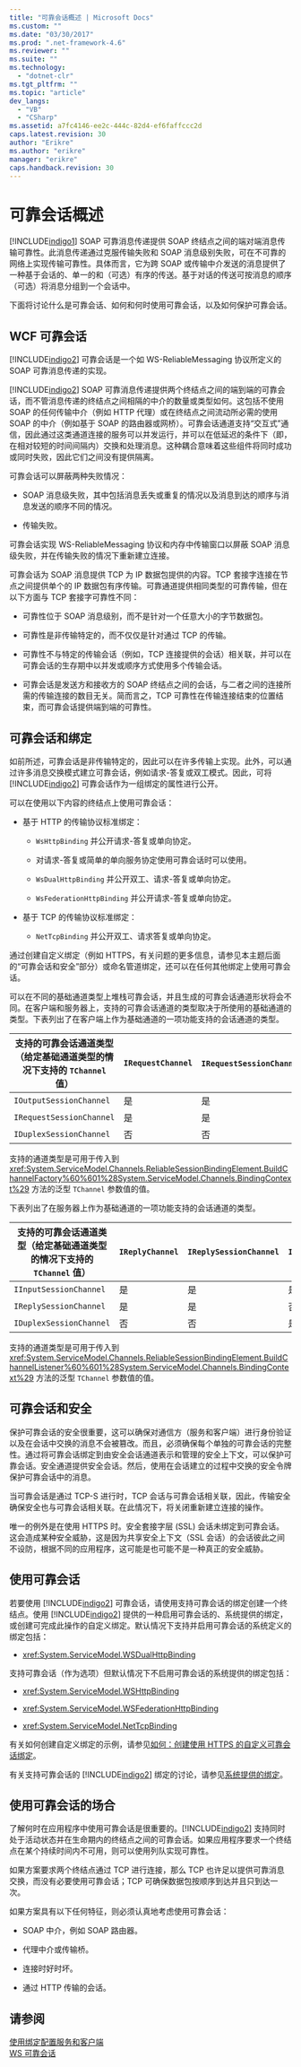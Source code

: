 ```yaml
---
title: "可靠会话概述 | Microsoft Docs"
ms.custom: ""
ms.date: "03/30/2017"
ms.prod: ".net-framework-4.6"
ms.reviewer: ""
ms.suite: ""
ms.technology: 
  - "dotnet-clr"
ms.tgt_pltfrm: ""
ms.topic: "article"
dev_langs: 
  - "VB"
  - "CSharp"
ms.assetid: a7fc4146-ee2c-444c-82d4-ef6faffccc2d
caps.latest.revision: 30
author: "Erikre"
ms.author: "erikre"
manager: "erikre"
caps.handback.revision: 30
---
```

# 可靠会话概述
[!INCLUDE[indigo1](../../../../includes/indigo1-md.md)] SOAP 可靠消息传递提供 SOAP 终结点之间的端对端消息传输可靠性。此消息传递通过克服传输失败和 SOAP 消息级别失败，可在不可靠的网络上实现传输可靠性。具体而言，它为跨 SOAP 或传输中介发送的消息提供了一种基于会话的、单一的和（可选）有序的传送。基于对话的传送可按消息的顺序（可选）将消息分组到一个会话中。  
  
 下面将讨论什么是可靠会话、如何和何时使用可靠会话，以及如何保护可靠会话。  
  
## WCF 可靠会话  
 [!INCLUDE[indigo2](../../../../includes/indigo2-md.md)] 可靠会话是一个如 WS\-ReliableMessaging 协议所定义的 SOAP 可靠消息传递的实现。  
  
 [!INCLUDE[indigo2](../../../../includes/indigo2-md.md)] SOAP 可靠消息传递提供两个终结点之间的端到端的可靠会话，而不管消息传递的终结点之间相隔的中介的数量或类型如何。这包括不使用 SOAP 的任何传输中介（例如 HTTP 代理）或在终结点之间流动所必需的使用 SOAP 的中介（例如基于 SOAP 的路由器或网桥）。可靠会话通道支持“交互式”通信，因此通过这类通道连接的服务可以并发运行，并可以在低延迟的条件下（即，在相对较短的时间间隔内）交换和处理消息。这种耦合意味着这些组件将同时成功或同时失败，因此它们之间没有提供隔离。  
  
 可靠会话可以屏蔽两种失败情况：  
  
-   SOAP 消息级失败，其中包括消息丢失或重复的情况以及消息到达的顺序与消息发送的顺序不同的情况。  
  
-   传输失败。  
  
 可靠会话实现 WS\-ReliableMessaging 协议和内存中传输窗口以屏蔽 SOAP 消息级失败，并在传输失败的情况下重新建立连接。  
  
 可靠会话为 SOAP 消息提供 TCP 为 IP 数据包提供的内容。TCP 套接字连接在节点之间提供单个的 IP 数据包有序传输。可靠通道提供相同类型的可靠传输，但在以下方面与 TCP 套接字可靠性不同：  
  
-   可靠性位于 SOAP 消息级别，而不是针对一个任意大小的字节数据包。  
  
-   可靠性是非传输特定的，而不仅仅是针对通过 TCP 的传输。  
  
-   可靠性不与特定的传输会话（例如，TCP 连接提供的会话）相关联，并可以在可靠会话的生存期中以并发或顺序方式使用多个传输会话。  
  
-   可靠会话是发送方和接收方的 SOAP 终结点之间的会话，与二者之间的连接所需的传输连接的数目无关。简而言之，TCP 可靠性在传输连接结束的位置结束，而可靠会话提供端到端的可靠性。  
  
## 可靠会话和绑定  
 如前所述，可靠会话是非传输特定的，因此可以在许多传输上实现。此外，可以通过许多消息交换模式建立可靠会话，例如请求\-答复或双工模式。因此，可将 [!INCLUDE[indigo2](../../../../includes/indigo2-md.md)] 可靠会话作为一组绑定的属性进行公开。  
  
 可以在使用以下内容的终结点上使用可靠会话：  
  
-   基于 HTTP 的传输协议标准绑定：  
  
    -   `WsHttpBinding` 并公开请求\-答复或单向协定。  
  
    -   对请求\-答复或简单的单向服务协定使用可靠会话时可以使用。  
  
    -   `WsDualHttpBinding` 并公开双工、请求\-答复或单向协定。  
  
    -   `WsFederationHttpBinding` 并公开请求\-答复或单向协定。  
  
-   基于 TCP 的传输协议标准绑定：  
  
    -   `NetTcpBinding` 并公开双工、请求答复或单向协定。  
  
 通过创建自定义绑定（例如 HTTPS，有关问题的更多信息，请参见本主题后面的“可靠会话和安全”部分）或命名管道绑定，还可以在任何其他绑定上使用可靠会话。  
  
 可以在不同的基础通道类型上堆栈可靠会话，并且生成的可靠会话通道形状将会不同。在客户端和服务器上，支持的可靠会话通道的类型取决于所使用的基础通道的类型。下表列出了在客户端上作为基础通道的一项功能支持的会话通道的类型。  
  
|支持的可靠会话通道类型（给定基础通道类型的情况下支持的 `TChannel` 值）|`IRequestChannel`|`IRequestSessionChanne`l|`IDuplexChannel`|`IDuplexSessionChannel`|  
|-----------------------------------------------|-----------------------|------------------------------|----------------------|-----------------------------|  
|`IOutputSessionChannel`|是|是|是|是|  
|`IRequestSessionChannel`|是|是|否|否|  
|`IDuplexSessionChannel`|否|否|是|是|  
  
 支持的通道类型是可用于传入到 <xref:System.ServiceModel.Channels.ReliableSessionBindingElement.BuildChannelFactory%60%601%28System.ServiceModel.Channels.BindingContext%29> 方法的泛型 `TChannel` 参数值的值。  
  
 下表列出了在服务器上作为基础通道的一项功能支持的会话通道的类型。  
  
|支持的可靠会话通道类型（给定基础通道类型的情况下支持的 `TChannel` 值）|`IReplyChannel`|`IReplySessionChannel`|`IDuplexChannel`|`IDuplexSessionChannel`|  
|-----------------------------------------------|---------------------|----------------------------|----------------------|-----------------------------|  
|`IInputSessionChannel`|是|是|是|是|  
|`IReplySessionChannel`|是|是|否|否|  
|`IDuplexSessionChannel`|否|否|是|是|  
  
 支持的通道类型是可用于传入到 <xref:System.ServiceModel.Channels.ReliableSessionBindingElement.BuildChannelListener%60%601%28System.ServiceModel.Channels.BindingContext%29> 方法的泛型 `TChannel` 参数值的值。  
  
## 可靠会话和安全  
 保护可靠会话的安全很重要，这可以确保对通信方（服务和客户端）进行身份验证以及在会话中交换的消息不会被篡改。而且，必须确保每个单独的可靠会话的完整性。通过将可靠会话绑定到由安全会话通道表示和管理的安全上下文，可以保护可靠会话。安全通道提供安全会话。然后，使用在会话建立的过程中交换的安全令牌保护可靠会话中的消息。  
  
 当可靠会话是通过 TCP\-S 进行时，TCP 会话与可靠会话相关联，因此，传输安全确保安全也与可靠会话相关联。在此情况下，将关闭重新建立连接的操作。  
  
 唯一的例外是在使用 HTTPS 时。安全套接字层 \(SSL\) 会话未绑定到可靠会话。这会造成某种安全威胁，这是因为共享安全上下文（SSL 会话）的会话彼此之间不设防，根据不同的应用程序，这可能是也可能不是一种真正的安全威胁。  
  
## 使用可靠会话  
 若要使用 [!INCLUDE[indigo2](../../../../includes/indigo2-md.md)] 可靠会话，请使用支持可靠会话的绑定创建一个终结点。使用 [!INCLUDE[indigo2](../../../../includes/indigo2-md.md)] 提供的一种启用可靠会话的、系统提供的绑定，或创建可完成此操作的自定义绑定。默认情况下支持并启用可靠会话的系统定义的绑定包括：  
  
-   <xref:System.ServiceModel.WSDualHttpBinding>  
  
 支持可靠会话（作为选项）但默认情况下不启用可靠会话的系统提供的绑定包括：  
  
-   <xref:System.ServiceModel.WSHttpBinding>  
  
-   <xref:System.ServiceModel.WSFederationHttpBinding>  
  
-   <xref:System.ServiceModel.NetTcpBinding>  
  
 有关如何创建自定义绑定的示例，请参见[如何：创建使用 HTTPS 的自定义可靠会话绑定](../../../../docs/framework/wcf/feature-details/how-to-create-a-custom-reliable-session-binding-with-https.md)。  
  
 有关支持可靠会话的 [!INCLUDE[indigo2](../../../../includes/indigo2-md.md)] 绑定的讨论，请参见[系统提供的绑定](../../../../docs/framework/wcf/system-provided-bindings.md)。  
  
## 使用可靠会话的场合  
 了解何时在应用程序中使用可靠会话是很重要的。[!INCLUDE[indigo2](../../../../includes/indigo2-md.md)] 支持同时处于活动状态并在生命期内的终结点之间的可靠会话。如果应用程序要求一个终结点在某个持续时间内不可用，则可以使用列队实现可靠性。  
  
 如果方案要求两个终结点通过 TCP 进行连接，那么 TCP 也许足以提供可靠消息交换，而没有必要使用可靠会话；TCP 可确保数据包按顺序到达并且只到达一次。  
  
 如果方案具有以下任何特征，则必须认真地考虑使用可靠会话：  
  
-   SOAP 中介，例如 SOAP 路由器。  
  
-   代理中介或传输桥。  
  
-   连接时好时坏。  
  
-   通过 HTTP 传输的会话。  
  
## 请参阅  
 [使用绑定配置服务和客户端](../../../../docs/framework/wcf/using-bindings-to-configure-services-and-clients.md)   
 [WS 可靠会话](../../../../docs/framework/wcf/samples/ws-reliable-session.md)